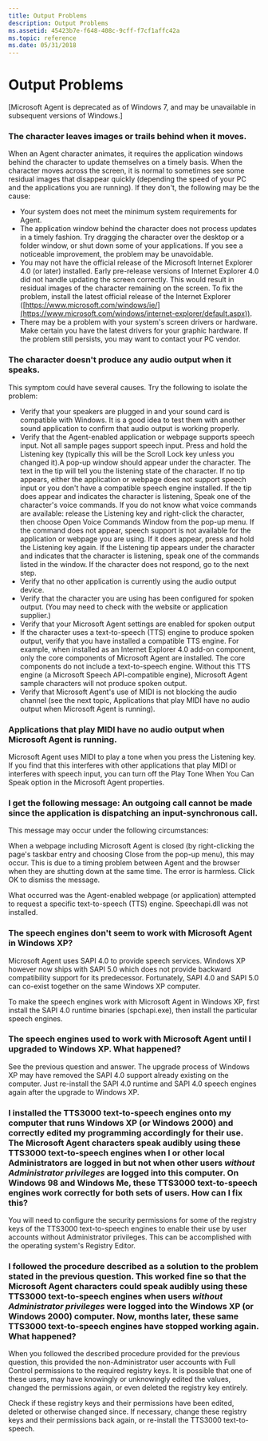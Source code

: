 ```yaml
---
title: Output Problems
description: Output Problems
ms.assetid: 45423b7e-f648-408c-9cff-f7cf1affc42a
ms.topic: reference
ms.date: 05/31/2018
---
```


# Output Problems

\[Microsoft Agent is deprecated as of Windows 7, and may be unavailable in subsequent versions of Windows.\]

### The character leaves images or trails behind when it moves.

When an Agent character animates, it requires the application windows behind the character to update themselves on a timely basis. When the character moves across the screen, it is normal to sometimes see some residual images that disappear quickly (depending the speed of your PC and the applications you are running). If they don't, the following may be the cause:

-   Your system does not meet the minimum system requirements for Agent.
-   The application window behind the character does not process updates in a timely fashion. Try dragging the character over the desktop or a folder window, or shut down some of your applications. If you see a noticeable improvement, the problem may be unavoidable.
-   You may not have the official release of the Microsoft Internet Explorer 4.0 (or later) installed. Early pre-release versions of Internet Explorer 4.0 did not handle updating the screen correctly. This would result in residual images of the character remaining on the screen. To fix the problem, install the latest official release of the Internet Explorer ([https://www.microsoft.com/windows/ie/](https://www.microsoft.com/windows/internet-explorer/default.aspx)).
-   There may be a problem with your system's screen drivers or hardware. Make certain you have the latest drivers for your graphic hardware. If the problem still persists, you may want to contact your PC vendor.

### The character doesn't produce any audio output when it speaks.

This symptom could have several causes. Try the following to isolate the problem:

-   Verify that your speakers are plugged in and your sound card is compatible with Windows. It is a good idea to test them with another sound application to confirm that audio output is working properly.
-   Verify that the Agent-enabled application or webpage supports speech input. Not all sample pages support speech input. Press and hold the Listening key (typically this will be the Scroll Lock key unless you changed it).A pop-up window should appear under the character. The text in the tip will tell you the listening state of the character. If no tip appears, either the application or webpage does not support speech input or you don't have a compatible speech engine installed. If the tip does appear and indicates the character is listening, Speak one of the character's voice commands. If you do not know what voice commands are available: release the Listening key and right-click the character, then choose Open Voice Commands Window from the pop-up menu. If the command does not appear, speech support is not available for the application or webpage you are using. If it does appear, press and hold the Listening key again. If the Listening tip appears under the character and indicates that the character is listening, speak one of the commands listed in the window. If the character does not respond, go to the next step.
-   Verify that no other application is currently using the audio output device.
-   Verify that the character you are using has been configured for spoken output. (You may need to check with the website or application supplier.)
-   Verify that your Microsoft Agent settings are enabled for spoken output
-   If the character uses a text-to-speech (TTS) engine to produce spoken output, verify that you have installed a compatible TTS engine. For example, when installed as an Internet Explorer 4.0 add-on component, only the core components of Microsoft Agent are installed. The core components do not include a text-to-speech engine. Without this TTS engine (a Microsoft Speech API-compatible engine), Microsoft Agent sample characters will not produce spoken output.
-   Verify that Microsoft Agent's use of MIDI is not blocking the audio channel (see the next topic, Applications that play MIDI have no audio output when Microsoft Agent is running).

### Applications that play MIDI have no audio output when Microsoft Agent is running.

Microsoft Agent uses MIDI to play a tone when you press the Listening key. If you find that this interferes with other applications that play MIDI or interferes with speech input, you can turn off the Play Tone When You Can Speak option in the Microsoft Agent properties.

### I get the following message: An outgoing call cannot be made since the application is dispatching an input-synchronous call.

This message may occur under the following circumstances:

When a webpage including Microsoft Agent is closed (by right-clicking the page's taskbar entry and choosing Close from the pop-up menu), this may occur. This is due to a timing problem between Agent and the browser when they are shutting down at the same time. The error is harmless. Click OK to dismiss the message.

What occurred was the Agent-enabled webpage (or application) attempted to request a specific text-to-speech (TTS) engine. Speechapi.dll was not installed.

### The speech engines don't seem to work with Microsoft Agent in Windows XP?

Microsoft Agent uses SAPI 4.0 to provide speech services. Windows XP however now ships with SAPI 5.0 which does not provide backward compatibility support for its predecessor. Fortunately, SAPI 4.0 and SAPI 5.0 can co-exist together on the same Windows XP computer.

To make the speech engines work with Microsoft Agent in Windows XP, first install the SAPI 4.0 runtime binaries (spchapi.exe), then install the particular speech engines.

### The speech engines used to work with Microsoft Agent until I upgraded to Windows XP. What happened?

See the previous question and answer. The upgrade process of Windows XP may have removed the SAPI 4.0 support already existing on the computer. Just re-install the SAPI 4.0 runtime and SAPI 4.0 speech engines again after the upgrade to Windows XP.

### I installed the TTS3000 text-to-speech engines onto my computer that runs Windows XP (or Windows 2000) and correctly edited my programming accordingly for their use. The Microsoft Agent characters speak audibly using these TTS3000 text-to-speech engines when I or other local Administrators are logged in but not when other users *without Administrator privileges* are logged into this computer. On Windows 98 and Windows Me, these TTS3000 text-to-speech engines work correctly for both sets of users. How can I fix this?

You will need to configure the security permissions for some of the registry keys of the TTS3000 text-to-speech engines to enable their use by user accounts without Administrator privileges. This can be accomplished with the operating system's Registry Editor.

### I followed the procedure described as a solution to the problem stated in the previous question. This worked fine so that the Microsoft Agent characters could speak audibly using these TTS3000 text-to-speech engines when users *without Administrator privileges* were logged into the Windows XP (or Windows 2000) computer. Now, months later, these same TTS3000 text-to-speech engines have stopped working again. What happened?

When you followed the described procedure provided for the previous question, this provided the non-Administrator user accounts with Full Control permissions to the required registry keys. It is possible that one of these users, may have knowingly or unknowingly edited the values, changed the permissions again, or even deleted the registry key entirely.

Check if these registry keys and their permissions have been edited, deleted or otherwise changed since. If necessary, change these registry keys and their permissions back again, or re-install the TTS3000 text-to-speech.

 

 




